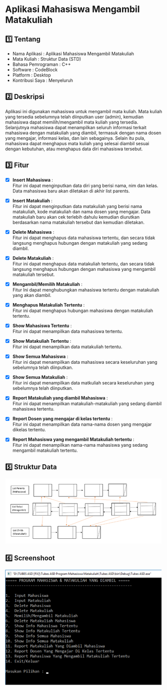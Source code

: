 # Aplikasi Mahasiswa Mengambil Matakuliah

:one: Tentang
-------------
* Nama Aplikasi : Aplikasi Mahasiswa Mengambil Matakuliah
* Mata Kuliah : Struktur Data (STD)
* Bahasa Pemrograman : C++
* Software : CodeBlock
* Platform : Desktop
* Kontribusi Saya : Menyeluruh

:two: Deskripsi
---------------
Aplikasi ini digunakan mahasiswa untuk mengambil mata kuliah. Mata kuliah yang tersedia sebelumnya telah diinputkan user (admin), kemudian mahasiswa dapat memilih/mengambil mata kuliah yang tersedia. Selanjutnya mahasiswa dapat menampilkan seluruh informasi terkait mahasiswa dengan matakuliah yang diambil, termasuk dengan nama dosen yang mengajar, informasi kelas, dan lain sebagainya. Selain itu pula, mahasiswa dapat menghapus mata kuliah yang selesai diambil sesuai dengan kebutuhan, atau menghapus data diri mahasiswa tersebut. 

:three: Fitur
-------------
- [x] **Insert Mahasiswa** :</br>Fitur ini dapat menginputkan data diri yang berisi nama, nim dan kelas. Data mahasiswa baru akan diletakan di akhir list parents.

- [x] **Insert Matakuliah** :</br>Fitur ini dapat menginputkan data matakuliah yang berisi nama matakuliah, kode matakuliah dan nama dosen yang mengajar. Data matakuliah baru akan cek terlebih dahulu kemudian diurutkan berdasarkan nama matakuliah tersebut dan kemudian diletakan.

- [x] **Delete Mahasiswa** :</br>Fitur ini dapat menghapus data mahasiswa tertentu, dan secara tidak langsung menghapus hubungan dengan matakuliah yang sedang diambil.

- [x] **Delete Matakuliah** :</br>Fitur ini dapat menghapus data matakuliah tertentu, dan secara tidak langsung menghapus hubungan dengan mahasiswa yang mengambil matakuliah tersebut.

- [x] **Mengambil/Memilih Matakuliah** :</br>Fitur Ini dapat menghubungkan mahasiswa tertentu dengan matakuliah yang akan diambil.

- [x] **Menghapus Matakuliah Tertentu** :</br>Fitur ini dapat menghapus hubungan mahasiswa dengan matakuliah tertentu.

- [x] **Show Mahasiswa Tertentu** :</br>Fitur ini dapat menampilkan data mahasiswa tertentu.

- [x] **Show Matakuliah Tertentu** :</br>Fitur ini dapat menampilkan data matakuliah tertentu.

- [x] **Show Semua Mahasiswa** :</br>Fitur ini dapat menampilkan data mahasiswa secara keseluruhan yang sebelumnya telah diinputkan.

- [x] **Show Semua Matakuliah** :</br>Fitur ini dapat menampilkan data matkuliah secara keseluruhan yang sebelumnya telah diinputkan.

- [x] **Report Matakuliah yang diambil Mahasiswa** :</br>Fitur ini dapat menampilkan matakuliah-matakuliah yang sedang diambil mahasiswa tertentu.

- [x] **Report Dosen yang mengajar di kelas tertentu** :</br>Fitur ini dapat menampilkan data nama-nama dosen yang mengajar dikelas tertentu.

- [x] **Report Mahasiswa yang mengambil Matakuliah tertentu** :</br>Fitur ini dapat menampilkan nama-nama mahasiswa yang sedang mengambil matakuliah tertentu.

:five: Struktur Data
--------------------
<img src="images/STD.png" width="500">

:six: Screenshoot
------------------
<img src="images/SS.PNG" width="500">
